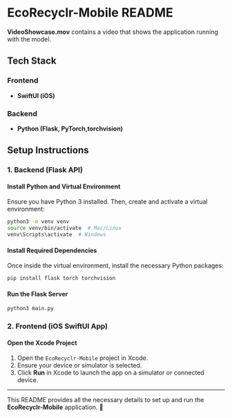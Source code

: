 # EcoRecyclr-Mobile README

**VideoShowcase.mov** contains a video that shows the application running with the model.

## Tech Stack
### Frontend
- **SwiftUI (iOS)**

### Backend
- **Python (Flask, PyTorch,torchvision)**

## Setup Instructions

### 1. Backend (Flask API)
#### Install Python and Virtual Environment
Ensure you have Python 3 installed. Then, create and activate a virtual environment:
```sh
python3 -m venv venv
source venv/bin/activate  # Mac/Linux
venv\Scripts\activate  # Windows
```

#### Install Required Dependencies
Once inside the virtual environment, install the necessary Python packages:
```sh
pip install flask torch torchvision
```

#### Run the Flask Server
```sh
python3 main.py
```

### 2. Frontend (iOS SwiftUI App)
#### Open the Xcode Project
1. Open the `EcoRecyclr-Mobile` project in Xcode.
2. Ensure your device or simulator is selected.
3. Click **Run** in Xcode to launch the app on a simulator or connected device.

---
This README provides all the necessary details to set up and run the **EcoRecyclr-Mobile** application. 🚀

